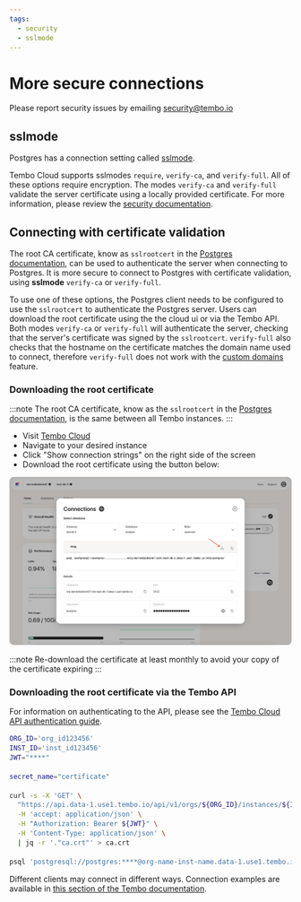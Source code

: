 ```yaml
---
tags:
  - security
  - sslmode
---
```


# More secure connections

Please report security issues by emailing security@tembo.io

## sslmode

Postgres has a connection setting called [sslmode](https://www.postgresql.org/docs/current/libpq-ssl.html).

Tembo Cloud supports sslmodes `require`, `verify-ca`, and `verify-full`. All of these options require encryption. The modes `verify-ca` and `verify-full` validate the server certificate using a locally provided certificate. For more information, please review the [security documentation](/docs/tembo-cloud/security-and-authentication/security#ssl-and-certificates).

## Connecting with certificate validation

The root CA certificate, know as `sslrootcert` in the [Postgres documentation](https://www.postgresql.org/docs/current/libpq-ssl.html), can be used to authenticate the server when connecting to Postgres.
It is more secure to connect to Postgres with certificate validation, using **sslmode** `verify-ca` or `verify-full`.

To use one of these options, the Postgres client needs to be configured to use the `sslrootcert` to authenticate the Postgres server. Users can download the root certificate using the the cloud ui or via the Tembo API.
Both modes `verify-ca` or `verify-full` will authenticate the server, checking that the server's certificate was signed by the `sslrootcert`. `verify-full` also checks that the hostname on the certificate matches the domain name used to connect, therefore `verify-full` does not work with the [custom domains](/docs/tembo-cloud/configuration-and-management/custom-domains) feature.

### Downloading the root certificate

:::note
The root CA certificate, know as the `sslrootcert` in the [Postgres documentation](https://www.postgresql.org/docs/current/libpq-ssl.html), is the same between all Tembo instances.
:::

- Visit [Tembo Cloud](https://cloud.tembo.io)
- Navigate to your desired instance
- Click "Show connection strings" on the right side of the screen
- Download the root certificate using the button below:

![test](./tembo-ui-download-cert-btn.svg)

:::note
Re-download the certificate at least monthly to avoid your copy of the certificate expiring
:::

### Downloading the root certificate via the Tembo API

For information on authenticating to the API, please see the [Tembo Cloud API authentication guide](https://tembo.io/docs/tembo-cloud/security-and-authentication/api-authentication).

```bash
ORG_ID='org_id123456'
INST_ID='inst_id123456'
JWT="****"

secret_name="certificate"

curl -s -X 'GET' \
  "https://api.data-1.use1.tembo.io/api/v1/orgs/${ORG_ID}/instances/${INST_ID}/secrets/${secret_name}" \
  -H 'accept: application/json' \
  -H "Authorization: Bearer ${JWT}" \
  -H 'Content-Type: application/json' \
  | jq -r '."ca.crt"' > ca.crt

psql 'postgresql://postgres:****@org-name-inst-name.data-1.use1.tembo.io:5432?sslmode=verify-full&sslrootcert=ca.crt'
```

Different clients may connect in different ways. Connection examples are available in [this section of the Tembo documentation](/docs/category/connection-examples).
